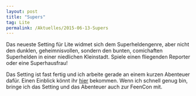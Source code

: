 ```yaml
---
layout: post
title: "Supers"
tag: Lite
permalink: /Aktuelles/2015-06-13-Supers
---
```


Das neueste Setting für Lite widmet sich dem Superheldengenre, aber nicht den dunklen, geheimnisvollen, sondern den bunten, comichaften Superhelden in einer niedlichen Kleinstadt. Spiele einen fliegenden Reporter oder eine Superhausfrau!

Das Setting ist fast fertig und ich arbeite gerade an einem kurzen Abenteuer dafür. Einen Einblick könnt ihr [hier](https://lite.jcgames.de/Settings/Supers/) bekommen. Wenn ich schnell genug bin, bringe ich das Setting und das Abenteuer auch zur FeenCon mit.
